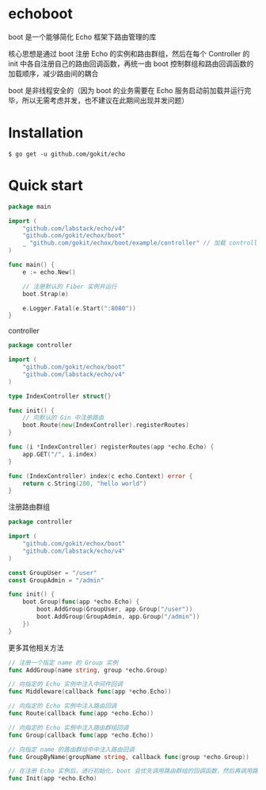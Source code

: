 # echoboot

boot 是一个能够简化 Echo 框架下路由管理的库

核心思想是通过 boot 注册 Echo 的实例和路由群组，然后在每个 Controller 的 init 中各自注册自己的路由回调函数，再统一由 boot 控制群组和路由回调函数的加载顺序，减少路由间的耦合

boot 是非线程安全的（因为 boot 的业务需要在 Echo 服务启动前加载并运行完毕，所以无需考虑并发，也不建议在此期间出现并发问题）

# Installation

```
$ go get -u github.com/gokit/echo
```

# Quick start

```go
package main

import (
    "github.com/labstack/echo/v4"
    "github.com/gokit/echox/boot"
    _ "github.com/gokit/echox/boot/example/controller" // 加载 controller 包下的 init 函数，注册路由相关的回调函数
)

func main() {
    e := echo.New()

    // 注册默认的 Fiber 实例并运行
    boot.Strap(e)

    e.Logger.Fatal(e.Start(":8080"))
}
```

controller

```go
package controller

import (
    "github.com/gokit/echox/boot"
    "github.com/labstack/echo/v4"
)

type IndexController struct{}

func init() {
    // 向默认的 Gin 中注册路由
    boot.Route(new(IndexController).registerRoutes)
}

func (i *IndexController) registerRoutes(app *echo.Echo) {
    app.GET("/", i.index)
}

func (IndexController) index(c echo.Context) error {
    return c.String(200, "hello world")
}
```

注册路由群组

```go
package controller

import (
    "github.com/gokit/echox/boot"
    "github.com/labstack/echo/v4"
)

const GroupUser = "/user"
const GroupAdmin = "/admin"

func init() {
    boot.Group(func(app *echo.Echo) {
        boot.AddGroup(GroupUser, app.Group("/user"))
        boot.AddGroup(GroupAdmin, app.Group("/admin"))
    })
}
```

更多其他相关方法

```go
// 注册一个指定 name 的 Group 实例
func AddGroup(name string, group *echo.Group)

// 向指定的 Echo 实例中注入中间件回调
func Middleware(callback func(app *echo.Echo))

// 向指定的 Echo 实例中注入路由回调
func Route(callback func(app *echo.Echo))

// 向指定的 Echo 实例中注入路由群组回调
func Group(callback func(app *echo.Echo))

// 向指定 name 的路由群组中中注入路由回调
func GroupByName(groupName string, callback func(group *echo.Group))

// 在注册 Echo 实例后，进行初始化，boot 会优先调用路由群组的回调函数，然后再调用路由的回调函数
func Init(app *echo.Echo)
```
